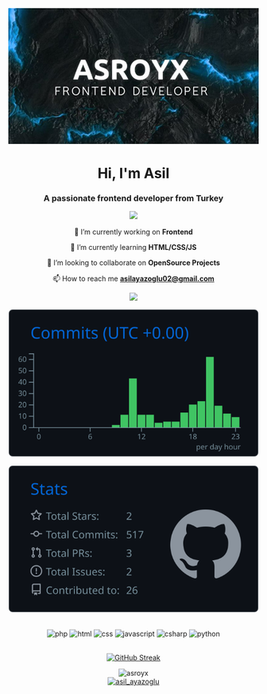 <div align="center">
<img width="900" src="1654965403966.jpg" alt="asroyx" />
</div>
<h1 align="center">Hi, I'm Asil</h1>
<h3 align="center">A passionate frontend developer from Turkey</h3>

<div align="center">
  
![](http://github-profile-summary-cards.vercel.app/api/cards/profile-details?username=Asroyx&theme=github_dark)
</div>

<div align="center">
  
 🔭 I’m currently working on **Frontend**

 🌱 I’m currently learning **HTML/CSS/JS**

 👯 I’m looking to collaborate on **OpenSource Projects**

 📫 How to reach me **asilayazoglu02@gmail.com**
</div>

<div align="center">

 
![](http://github-profile-summary-cards.vercel.app/api/cards/repos-per-language?username=asroyx&theme=github_dark)

![](https://raw.githubusercontent.com/Asroyx/Asroyx/master/profile-summary-card-output/github_dark/4-productive-time.svg)
  
[![](https://raw.githubusercontent.com/Asroyx/Asroyx/master/profile-summary-card-output/github_dark/3-stats.svg)](https://github.com/vn7n24fzkq/github-profile-summary-cards)
</div>




<div align="center">
<br>
<img alt="php" src="https://img.shields.io/badge/php-%23777BB4.svg?style=for-the-badge&logo=php&logoColor=white"> <img alt="html" src="https://img.shields.io/badge/html5-%23E34F26.svg?style=for-the-badge&logo=html5&logoColor=white"> <img alt="css" src="https://img.shields.io/badge/css3-%231572B6.svg?style=for-the-badge&logo=css3&logoColor=white"> <img alt="javascript" src="https://img.shields.io/badge/javascript-%23323330.svg?style=for-the-badge&logo=javascript&logoColor=%23F7DF1E"> <img alt="csharp" src="https://img.shields.io/badge/c%23-%23239120.svg?style=for-the-badge&logo=c-sharp&logoColor=white"> <img alt="python" src="https://img.shields.io/badge/python-3670A0?style=for-the-badge&logo=python&logoColor=ffdd54">
</div>

<br>
<div align="center">
  
[![GitHub Streak](https://github-readme-streak-stats.herokuapp.com?user=asroyx&theme=dark&hide_border=true&border_radius=20&card_width=700&currStreakLabel=FFC46D&background=0D1117)](https://git.io/streak-stats)

</div>


<p align="center"> <img src="https://komarev.com/ghpvc/?username=asroyx&label=Profile%20views&color=0e75b6&style=flat" alt="asroyx" />
<br>
<a align="center" href="https://twitter.com/asil_ayazoglu" target="blank"><img src="https://img.shields.io/twitter/follow/asil_ayazoglu?logo=twitter&style=for-the-badge" alt="asil_ayazoglu" /></a> 
 </p>
 
